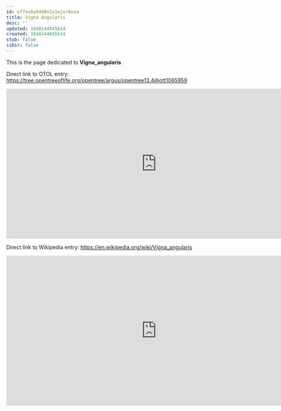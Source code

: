 ```yaml
---
id: ef7xs6y64d0n2x1wjur0eia
title: Vigna Angularis
desc: ''
updated: 1648144045614
created: 1648144045614
stub: false
isDir: false
---
```

This is the page dedicated to **Vigna_angularis**


Direct link to OTOL entry: https://tree.opentreeoflife.org/opentree/argus/opentree13.4@ott1065959



<html>
    <body>
    <iframe src="https://tree.opentreeoflife.org/opentree/argus/opentree13.4@ott1065959"
    width="800" height="400" frameborder="0" allowfullscreen> </iframe>
    </body>
</html>
    


Direct link to Wikipedia entry: https://en.wikipedia.org/wiki/Vigna_angularis



<html>
    <body>
    <iframe src="https://en.wikipedia.org/wiki/Vigna_angularis"
    width="800" height="400" frameborder="0" allowfullscreen> </iframe>
    </body>
</html>
    
